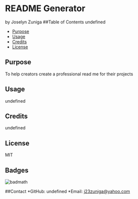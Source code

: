# README Generator
by Joselyn Zuniga
##Table of Contents
undefined
* [Purpose](#Purpose)
* [Usage](#usage)
* [Credits](#credits)
* [License](#license)
## Purpose
To help creators create a professional read me for their projects
## Usage
undefined
## Credits
undefined
## License
MIT
## Badges

![badmath](https://img.shields.io/github/languages/top/lernantino/badmath)

##Contact
*GitHub: undefined
*Email: j23zuniga@yahoo.com

